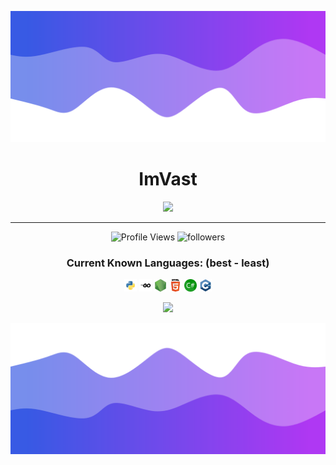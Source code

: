 ![Header](./header.png)

<h1 align="center">ImVast</h1>
<a href="https://github.com/imvast"></a>
<p align="center">
  <a href="https://vast.gay"> 
    <img src="https://user-images.githubusercontent.com/60797067/181168985-c88eacf3-15c0-483b-85d1-ee84b674aba5.gif" />
  </a> 
</p>

---
<p align="center">
  <img src="https://api.visitorbadge.io/api/VisitorHit?user=imvast&countColorcountColor&countColor=%230095FF" alt="Profile Views"/>
  <img alt="followers" src="https://img.shields.io/github/followers/imvast?color=f429ff&style=for-the-badge&logo=github&label=Follow"/>
</p>
<h3 align="center">Current Known Languages: (best - least)</h3>
<p align="center">
  <code><img height="20" src="https://raw.githubusercontent.com/github/explore/main/topics/python/python.png"></code>
  <code><img height="20" src="https://raw.githubusercontent.com/github/explore/main/topics/go/go.png"></code>
  <code><img height="20" src="https://raw.githubusercontent.com/github/explore/main/topics/nodejs/nodejs.png"></code>
  <code><img height="20" src="https://raw.githubusercontent.com/github/explore/main/topics/html/html.png"></code>
  <code><img height="20" src="https://raw.githubusercontent.com/github/explore/main/topics/csharp/csharp.png"></code>
  <code><img height="20" src="https://raw.githubusercontent.com/github/explore/main/topics/cpp/cpp.png"></code>
</p>

<p align="center">
  <img src="https://github-readme-stats.vercel.app/api/?username=imvast&title_color=4F8CC9&text_color=9f9f9f&show_icons=true&bg_color=00000000&hide_border=true&icon_color=4F8CC9&hide_title=true&count_private=true" />
</p>

![Footer](./footer.png)

